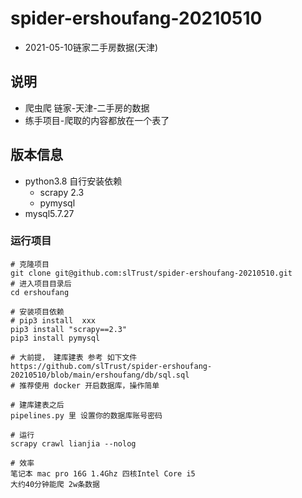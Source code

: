 # spider-ershoufang-20210510

- 2021-05-10链家二手房数据(天津)

## 说明

- 爬虫爬 链家-天津-二手房的数据
- 练手项目-爬取的内容都放在一个表了

## 版本信息

- python3.8 自行安装依赖 
  - scrapy 2.3
  - pymysql 
- mysql5.7.27

### 运行项目

```
# 克隆项目
git clone git@github.com:slTrust/spider-ershoufang-20210510.git
# 进入项目目录后
cd ershoufang

# 安装项目依赖
# pip3 install  xxx
pip3 install "scrapy==2.3"
pip3 install pymysql

# 大前提， 建库建表 参考 如下文件 
https://github.com/slTrust/spider-ershoufang-20210510/blob/main/ershoufang/db/sql.sql
# 推荐使用 docker 开启数据库，操作简单

# 建库建表之后
pipelines.py 里 设置你的数据库账号密码

# 运行 
scrapy crawl lianjia --nolog  

# 效率
笔记本 mac pro 16G 1.4Ghz 四核Intel Core i5 
大约40分钟能爬 2w条数据
```
